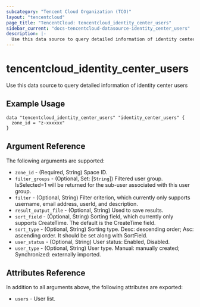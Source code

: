 ```yaml
---
subcategory: "Tencent Cloud Organization (TCO)"
layout: "tencentcloud"
page_title: "TencentCloud: tencentcloud_identity_center_users"
sidebar_current: "docs-tencentcloud-datasource-identity_center_users"
description: |-
  Use this data source to query detailed information of identity center users
---
```


# tencentcloud_identity_center_users

Use this data source to query detailed information of identity center users

## Example Usage

```hcl
data "tencentcloud_identity_center_users" "identity_center_users" {
  zone_id = "z-xxxxxx"
}
```

## Argument Reference

The following arguments are supported:

* `zone_id` - (Required, String) Space ID.
* `filter_groups` - (Optional, Set: [`String`]) Filtered user group. IsSelected=1 will be returned for the sub-user associated with this user group.
* `filter` - (Optional, String) Filter criterion, which currently only supports username, email address, userId, and description.
* `result_output_file` - (Optional, String) Used to save results.
* `sort_field` - (Optional, String) Sorting field, which currently only supports CreateTime. The default is the CreateTime field.
* `sort_type` - (Optional, String) Sorting type. Desc: descending order; Asc: ascending order. It should be set along with SortField.
* `user_status` - (Optional, String) User status: Enabled, Disabled.
* `user_type` - (Optional, String) User type. Manual: manually created; Synchronized: externally imported.

## Attributes Reference

In addition to all arguments above, the following attributes are exported:

* `users` - User list.



